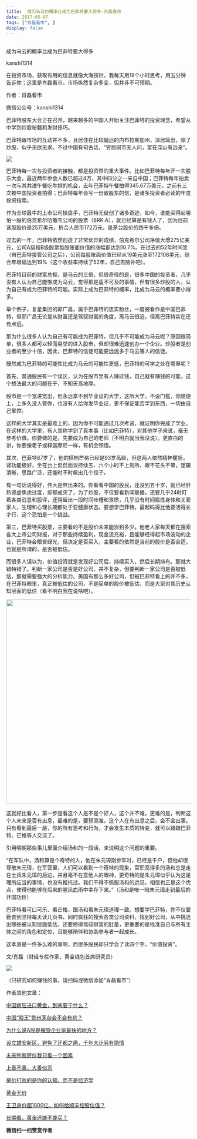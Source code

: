 ```yaml
---
title:  成为马云的概率比成为巴菲特要大得多-肖磊看市
date: 2017-05-07
tags: ["肖磊看市", ]
display: false
---
```



## 



成为马云的概率比成为巴菲特要大得多




kanshi1314




在投资市场，获取有用的信息就像大海捞针，我每天用18个小时思考，用五分钟告诉你；这里是肖磊看市，市场纵然复杂多变，但并非不可预期。


作者：肖磊看市

微信公众号：kanshi1314



巴菲特股东大会正在召开，越来越多的中国人开始关注巴菲特的投资理念，希望从中学到炒股秘籍和发财技巧。



巴菲特跟市场的互动并不多，且居住在比较偏远的内布拉斯加州，深居简出，除了炒股，似乎无欲无求。不过中国有句古话，“穷居闹市无人问，富在深山有远亲”。



<img data-s="300,640" data-type="jpeg" src="http://mmbiz.qpic.cn/mmbiz_jpg/rIYcHn0KrPSpGNDUtq1nBeI02WlQMtssk9CbHd2sia0ZnJ2jGWmqHcTIyMJRSKOVk5licuMicCqW2ekPxNcW5R6CA/0?wx_fmt=jpeg" data-ratio="0.4726247987117552" data-w="1242"/>



巴菲特每一次与投资者的接触，都是投资界的重大事件。比如巴菲特每年开一次股东大会，最近两年参会人数已超过4万，其中四分之一来自中国；巴菲特每年拍卖一次与其共进午餐吃牛排的机会，去年巴菲特午餐拍得345.67万美元，之前有三次被中国投资者拍得；巴菲特每年会写一份致股东的信，是诸多投资者必读的年度投资指南。&nbsp;



作为全球最牛的上市公司操盘手，巴菲特无疑创了诸多奇迹，如今，谁能买得起哪怕一股的伯克希尔哈撒韦公司的股票（BRK.A），就已经算是有钱人了，因为目前该股股价是25万美元，折合人民币172万元，是茅台股价的四千多倍。



过去的一年，巴菲特依然创造了非常优异的成绩，伯克希尔公司净值大增275亿美元，公司A级和B级股票每股账面价值的涨幅都达到10.7%。在过去的52年时间里（自巴菲特接管公司之后），公司每股账面价值已经从19美元涨至172108美元，综合年增幅达到19%（这个收益率持续了52年，自己去脑补吧）。



巴菲特目前的财富总额，是马云的三倍，但很奇怪的是，很多中国的投资者，几乎没有人认为自己能够成为马云，觉得那是遥不可及的事情，但有很多炒股的人，认为自己有成为巴菲特的可能。实际上成为巴菲特的概率，比成为马云的概率要小得多。



举个例子，复星集团的郭广昌，属于巴菲特的忠实粉丝，一度被看作是中国巴菲特，但郭广昌无论是从财富还是驾驭财富的角度，离马云很近，但离巴菲特实在还有点远。



那为什么很多人认为自己有可能成为巴菲特，但几乎不可能成为马云呢？原因很简单，很多人都可以轻而易举的进入股市，但却很难迅速创办一个企业。炒股者是创业者的至少十倍，因此，巴菲特的信徒可能要远远多于马云等人的信徒。



既然成为巴菲特的可能性比成为马云的可能性更低，巴菲特的可学之处在哪里呢？



首先，普通股民有一个误区，认为在股市里有人赚过钱，自己就有赚钱的可能。这个想法最大的问题在于，不知天高地厚。



股市是一个宽进宽出，但永远拿不到毕业证的大学，这所大学，不设门槛，你随便上，上多久没人管你，也没有人给你发毕业证，更不保证能否学到东西，一切由自己掌控。



这样的大学其实是最难上的，因为你不可能通过几次考试，就证明你完成了学业。在这样的大学里，有人宣称学到了真本事（比如巴菲特），对其他学子来说，毫无参考价值。你要做的是，先要成为自己的老师（不明白就当我没说）。更直白的讲，你要像老子或释迦摩尼一样，有机会顿悟。



其次，巴菲特87岁了，他的搭档芒格已经是93岁高龄，但这两人依然精神矍铄，肾功能极好，坐在台上侃侃而谈持续五、六个小时不上厕所、眼不花头不晕，逻辑清晰，思路广泛，还能时不时飙出几个段子。



有一句话说得好，伟大是熬出来的。你看看中国的股民，还没到五十岁，就已经肝热肾虚焦虑过度，抑郁成灾了，为了炒股，不仅要看新闻联播，还要几乎24时盯着各类消息和股评，还得留出一段时间吐槽和泄愤，几乎没有时间锻炼身体和关爱家人，生理和心理长期都处于亚健康状态。要想学巴菲特，最起码得比他要活得长才行，这个恐怕是一个挑战。



第三，巴菲特买股票，主要看的不是股价未来能涨到多少。他老人家每天都在搜索各大上市公司财报，对于那些持续盈利，现金流充裕，且能够经得起市场波动的企业，巴菲特会眼冒绿光，但决定是否买入，主要看的依然是当前的股价是否合适，也就是所谓的，是否被低估。



而很多人误以为，价值投资就是发现好公司后，持续买入，然后长期持有。那就大错特错了。判断一家公司是否是好公司，并不复杂，但要判断一家公司是否被低估，那就需要强大的分析能力。美国有那么多好公司，但被巴菲特看上的并不多，在巴菲特眼里，真正被低估的公司，不是简单的股价被低估，而是大家对其历史认知层面的低估（看不明白我在说啥吧）。



<img data-s="300,640" data-type="jpeg" src="http://mmbiz.qpic.cn/mmbiz_jpg/rIYcHn0KrPSpGNDUtq1nBeI02WlQMtssj6RZttqhibqMlSuUeSWZ6CWJSxCylFre0S8hku2qOATDxYZiax15kFKQ/0?wx_fmt=jpeg" data-ratio="0.6409140369967355" data-w="919" style="width: 556px;"/>



这就好比看人，第一步是看这个人是不是个好人，这个并不难，更难的是，判断这个人未来是否有出息，最难的是，要预测准，这个人在有出息之后，会不会出事。只有看到最后一层，你的所有思考和行为，才会发生本质的转变，就可以跟跟巴菲特、芒格等人交流了。



引用明朝那些事儿里面介绍汤和的一段话，来说明这个问题的重要。



“在军队中，汤和算是个奇特的人，他在朱元璋刚参军时，已经是千户，但他却很尊敬朱元璋，在军营里，人们可以看到一个奇特的现象，官职高得多的汤和总是走在士兵朱元璋的后边，并且毫不在意他人的眼神，更奇特的是朱元璋似乎认为这是理所应当的事情，也没有推托过。我们不得不佩服汤和的远见，相信也正是这个优点，使得他能够在后来的腥风血雨中幸存下来。”（汤和是唯一陪朱元璋走到最后的开国功臣）



巴菲特看可口可乐、看芒格，跟汤和看朱元璋道理一致。想要学巴菲特，你不仅要勤奋到坚持每天读几页书、同时疯狂的搜索各类公司资料，找到好公司，从中挑选出哪些被认知层面低估，还要修得驾驭财富的肚量，更重要的是找准自己与所有主体之间的角色和定位，且能够陪伴和协助参与者一起成长。



这本身是一件多么难的事啊，而很多股民却只学会了读四个字，“价值投资”。



文/肖磊（财经专栏作家，黄金钱包首席研究员）



<img class="" data-ratio="1" data-s="300,640" src="http://mmbiz.qpic.cn/mmbiz_jpg/rIYcHn0KrPSjOtc2kgTPibsxhaoD4Krel3cd9hnIh6dkibBqkMukKKL7yLxCYzuogxEG3qoO5MCBQgbXbldPxcLw/640?wx_fmt=jpeg" data-type="jpeg" data-w="430" style="line-height: 25.6px; box-sizing: border-box !important; word-wrap: break-word !important; visibility: visible !important; width: auto !important;" width="auto"/>

（只研究如何赚钱的事，请扫码或微信添加“肖磊看市”）



作者其他文章：

[中国疯狂进口黄金，到底要干什么？](http://mp.weixin.qq.com/s?__biz=MjM5MDU4MjY2MA==&amp;mid=2652854447&amp;idx=1&amp;sn=1558567286029193329e4f5f9b97a6cd&amp;chksm=bda96a448adee35268a298e467ab284ebc54ff1b41e7625aaefb1edd459ea7662570c8da812d&amp;scene=21#wechat_redirect)

[中国“股王”贵州茅台会不会有坑？](http://mp.weixin.qq.com/s?__biz=MjM5MDU4MjY2MA==&amp;mid=2652854441&amp;idx=1&amp;sn=fd002c7a3a3e8fd9cea7a74303f0cb0a&amp;chksm=bda96a428adee35450997603d1cfa94afb833e98e870727b48f0cff4131d9d6e9d225a4d9107&amp;scene=21#wechat_redirect)

[为什么说A股是摧毁企业家最快的地方？](http://mp.weixin.qq.com/s?__biz=MjM5MDU4MjY2MA==&amp;mid=2652854416&amp;idx=1&amp;sn=380308026d9f00384918f3b2c0a0b78c&amp;chksm=bda96a7b8adee36dbf370c3f5d3009f6bc207aa80e2160e4aa7cc101afb77f73296f115d04e6&amp;scene=21#wechat_redirect)

[设立雄安新区，避免了迁都之痛，千年大计另有隐情](http://mp.weixin.qq.com/s?__biz=MjM5MDU4MjY2MA==&amp;mid=2652854374&amp;idx=1&amp;sn=65e247e6e3206530c3bb5d3c4711913e&amp;chksm=bda96a8d8adee39b101276bd599a8bbaf93dff103ff4962b71343a4644d8bfe421c0a2404904&amp;scene=21#wechat_redirect)

[未来判断房价我只看一个因素](http://mp.weixin.qq.com/s?__biz=MjM5MDU4MjY2MA==&amp;mid=2652854366&amp;idx=1&amp;sn=5fd86649bea088eb70eb43e30031a530&amp;chksm=bda96ab58adee3a37ae6d39423e93445a31062a4986d2ea17e86816f4d8f1285d2ee8e02a0c4&amp;scene=21#wechat_redirect)

[上善不善，大善似恶](http://mp.weixin.qq.com/s?__biz=MjM5MDU4MjY2MA==&amp;mid=2652854353&amp;idx=1&amp;sn=db2dd4809f3d7994aa277918a78bd966&amp;chksm=bda96aba8adee3acfee02939ee3b8440ed55cbf48c33f75c090e41e7e161106c74f85f222a00&amp;scene=21#wechat_redirect)

[房价打败的是你的认知，而不是经济学](http://mp.weixin.qq.com/s?__biz=MjM5MDU4MjY2MA==&amp;mid=2652854343&amp;idx=1&amp;sn=aead32191551f7d731a06e0254b1573d&amp;chksm=bda96aac8adee3bae0588ef9a1614731a29d8d456c23e42c91588e1e1205975fee17925198bd&amp;scene=21#wechat_redirect)

[黄金无价](http://mp.weixin.qq.com/s?__biz=MjM5MDU4MjY2MA==&amp;mid=2652854324&amp;idx=1&amp;sn=0aac12f8a34e293e163f38e9582094ff&amp;chksm=bda96adf8adee3c94fdff2e1e6feca93eee9190837973331080ac3a892d534e629122c43334a&amp;scene=21#wechat_redirect)

[王卫身价超1800亿，如何给顺丰控股估值？](http://mp.weixin.qq.com/s?__biz=MjM5MDU4MjY2MA==&amp;mid=2652854318&amp;idx=1&amp;sn=c49abd7eed0eeedd5b379fb292c1ef0b&amp;chksm=bda96ac58adee3d32b9ffbc86d7b66b317efe4c4a30773d25bdccc55952fcff83954b9cf697a&amp;scene=21#wechat_redirect)

[长期看，黄金还能不能买？](http://mp.weixin.qq.com/s?__biz=MjM5MDU4MjY2MA==&amp;mid=2652854460&amp;idx=1&amp;sn=97df6cd3f7dc7fa5f662cad1d0eb006e&amp;chksm=bda96a578adee34127bc02e54f814d5094e1cace038d7b0f885d679b726b55799b724880ec18&amp;scene=21#wechat_redirect)








**微信扫一扫赞赏作者**